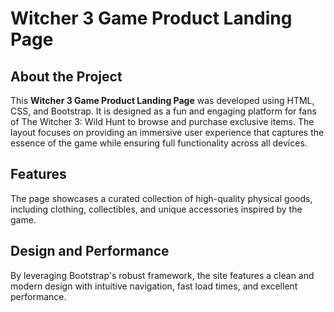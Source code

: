 # Witcher 3 Game Product Landing Page

## About the Project

This **Witcher 3 Game Product Landing Page** was developed using HTML, CSS, and Bootstrap. It is designed as a fun and engaging platform for fans of The Witcher 3: Wild Hunt to browse and purchase exclusive items. The layout focuses on providing an immersive user experience that captures the essence of the game while ensuring full functionality across all devices.

## Features

The page showcases a curated collection of high-quality physical goods, including clothing, collectibles, and unique accessories inspired by the game.

## Design and Performance

By leveraging Bootstrap's robust framework, the site features a clean and modern design with intuitive navigation, fast load times, and excellent performance.
